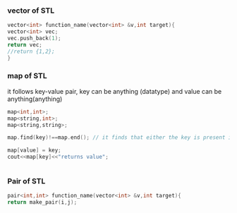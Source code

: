 ### vector of STL

```C++
vector<int> function_name(vector<int> &v,int target){
vector<int> vec;
vec.push_back(1);
return vec;
//return {1,2};
}
```

### map of STL

it follows key-value pair, key can be anything (datatype) and value can be anything(anything)

```C++
map<int,int>;
map<string,int>;
map<string,string>;

map.find(key)!==map.end(); // it finds that either the key is present in the array or not.

map[value] = key;
cout<<map[key]<<"returns value";



```

### Pair of STL

```C++
pair<int,int> function_name(vector<int> &v,int target){
return make_pair(i,j);
```
